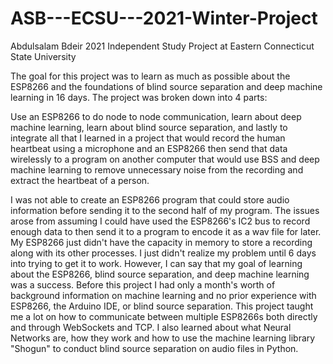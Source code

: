 # ASB---ECSU---2021-Winter-Project
Abdulsalam Bdeir 
2021 Independent Study Project at Eastern Connecticut State University 

The goal for this project was to learn as much as possible about the ESP8266 and the foundations of blind source separation and deep machine learning in 16 days. The project was broken down into 4 parts:  

Use an ESP8266 to do node to node communication,
learn about deep machine learning, 
learn about blind source separation, and lastly 
to integrate all that I learned in a project that would record the human heartbeat using a microphone and an ESP8266 then send that data wirelessly to a program on another computer that would use BSS and deep machine learning to remove unnecessary noise from the recording and extract the heartbeat of a person. 

I was not able to create an ESP8266 program that could store audio information before sending it to the second half of my program. The issues arose from assuming I could have used the ESP8266's IC2 bus to record enough data to then send it to a program to encode it as a wav file for later. My ESP8266 just didn't have the capacity in memory to store a recording along with its other processes. I just didn't realize my problem until 6 days into trying to get it to work. However, I can say that my goal of learning about the ESP8266, blind source separation, and deep machine learning was a success. Before this project I had only a month's worth of background information on machine learning and no prior experience with ESP8266, the Arduino IDE, or blind source separation. This project taught me a lot on how to communicate between multiple ESP8266s both directly and through WebSockets and TCP. I also learned about what Neural Networks are, how they work and how to use the machine learning library "Shogun" to conduct blind source separation on audio files in Python.
